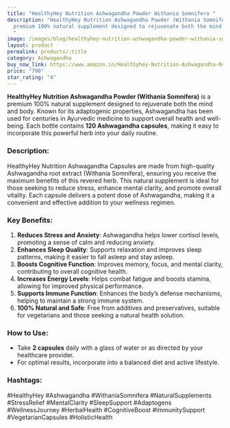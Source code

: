 ```yaml
---
title: "HealthyHey Nutrition Ashwagandha Powder Withania Somnifera "
description: "HealthyHey Nutrition Ashwagandha Powder (Withania Somnifera) is a
  premium 100% natural supplement designed to rejuvenate both the mind and body.
  "
image: /images/blog/healthyhey-nutrition-ashwagandha-powder-withania-somnifera-100-natural-ashwagandha-capsules-ashwagandha-rejuvenates-mind-and-body-120-ashwagandha-capsules.webp
layout: product
permalink: products/:title
category: Ashwagandha
buy_now_link: https://www.amazon.in/Healthyhey-Nutrition-Ashwagandha-Root-Extract/dp/B076758ZGD/ref=sr_1_15_sspa?crid&tag=ayushmonk-21
price: "790"
star_rating: "4"
---
```

**HealthyHey Nutrition Ashwagandha Powder (Withania Somnifera)** is a premium 100% natural supplement designed to rejuvenate both the mind and body. Known for its adaptogenic properties, Ashwagandha has been used for centuries in Ayurvedic medicine to support overall health and well-being. Each bottle contains **120 Ashwagandha capsules**, making it easy to incorporate this powerful herb into your daily routine.

### **Description:**
HealthyHey Nutrition Ashwagandha Capsules are made from high-quality Ashwagandha root extract (Withania Somnifera), ensuring you receive the maximum benefits of this revered herb. This natural supplement is ideal for those seeking to reduce stress, enhance mental clarity, and promote overall vitality. Each capsule delivers a potent dose of Ashwagandha, making it a convenient and effective addition to your wellness regimen.

### **Key Benefits:**
1. **Reduces Stress and Anxiety**: Ashwagandha helps lower cortisol levels, promoting a sense of calm and reducing anxiety.
2. **Enhances Sleep Quality**: Supports relaxation and improves sleep patterns, making it easier to fall asleep and stay asleep.
3. **Boosts Cognitive Function**: Improves memory, focus, and mental clarity, contributing to overall cognitive health.
4. **Increases Energy Levels**: Helps combat fatigue and boosts stamina, allowing for improved physical performance.
5. **Supports Immune Function**: Enhances the body’s defense mechanisms, helping to maintain a strong immune system.
6. **100% Natural and Safe**: Free from additives and preservatives, suitable for vegetarians and those seeking a natural health solution.

### **How to Use:**
- Take **2 capsules** daily with a glass of water or as directed by your healthcare provider.
- For optimal results, incorporate into a balanced diet and active lifestyle.

### **Hashtags:**
#HealthyHey #Ashwagandha #WithaniaSomnifera #NaturalSupplements #StressRelief #MentalClarity #SleepSupport #Adaptogens #WellnessJourney #HerbalHealth #CognitiveBoost #ImmunitySupport #VegetarianCapsules #HolisticHealth 
